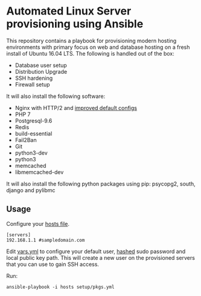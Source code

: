 # Automated Linux Server provisioning using Ansible

This repository contains a playbook for provisioning modern hosting environments with primary focus on web and database hosting on a fresh install of Ubuntu 16.04 LTS. The following is handled out of the box:

* Database user setup
* Distribution Upgrade
* SSH hardening
* Firewall setup

It will also install the following software:

* Nginx with HTTP/2 and [improved default configs](https://github.com/A5hleyRich/wordpress-nginx)
* PHP 7
* Postgresql-9.6
* Redis
* build-essential
* Fail2Ban
* Git
* python3-dev
* python3
* memcached
* libmemcached-dev

It will also install the following python packages using pip: psycopg2, south, django and pylibmc

## Usage

Configure your [hosts file](https://github.com/Neroe4eDev/wordpress-ansible/blob/master/hosts).

```
[servers]
192.168.1.1 #sampledomain.com
```

Edit [vars.yml](https://github.com/A5hleyRich/wordpress-ansible/blob/master/provision.yml) to configure your default user, [hashed](http://docs.ansible.com/ansible/faq.html#how-do-i-generate-crypted-passwords-for-the-user-module) sudo password and local public key path. This will create a new user on the provisioned servers that you can use to gain SSH access.

Run:

`ansible-playbook -i hosts setup/pkgs.yml`
